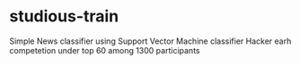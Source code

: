 # studious-train

Simple News classifier using Support Vector Machine classifier 
Hacker earh competetion
under top 60 among 1300 participants
